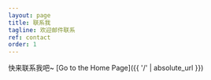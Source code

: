 ```yaml
---
layout: page
title: 联系我
tagline: 欢迎邮件联系
ref: contact
order: 1
---
```


快来联系我吧~
[Go to the Home Page]({{ '/' | absolute_url }})
